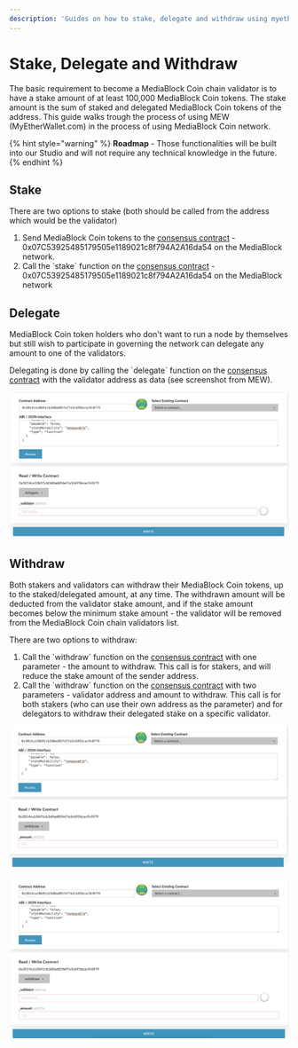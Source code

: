 ```yaml
---
description: 'Guides on how to stake, delegate and withdraw using myetherwallet.com'
---
```


# Stake, Delegate and Withdraw

The basic requirement to become a MediaBlock Coin chain validator is to have a stake amount of at least 100,000 MediaBlock Coin tokens. The stake amount is the sum of staked and delegated MediaBlock Coin tokens of the address. This guide walks trough the process of using MEW \(MyEtherWallet.com\) in the process of using MediaBlock Coin network.

{% hint style="warning" %}
**Roadmap** - Those functionalities will be built into our Studio and will not require any technical knowledge in the future.
{% endhint %}

## Stake

There are two options to stake \(both should be called from the address which would be the validator\)

1. Send MediaBlock Coin tokens to the [consensus contract](https://MediaBlockscan.io/address/0x07C53925485179505e1189021c8f794A2A16da54) - 0x07C53925485179505e1189021c8f794A2A16da54 on the MediaBlock network.
2. Call the \`stake\` function on the [consensus contract](https://MediaBlockscan.io/address/0x07C53925485179505e1189021c8f794A2A16da54) - 0x07C53925485179505e1189021c8f794A2A16da54 on the MediaBlock network

 

## Delegate

MediaBlock Coin token holders who don't want to run a node by themselves but still wish to participate in governing the network can delegate any amount to one of the validators.

Delegating is done by calling the \`delegate\` function on the [consensus contract](https://MediaBlockscan.io/address/0x07C53925485179505e1189021c8f794A2A16da54) with the validator address as data \(see screenshot from MEW\).

![delegate](../../.gitbook/assets/screen-shot-2019-09-04-at-14.59.27.png)

## Withdraw

Both stakers and validators can withdraw their MediaBlock Coin tokens, up to the staked/delegated amount, at any time. The withdrawn amount will be deducted from the validator stake amount, and if the stake amount becomes below the minimum stake amount - the validator will be removed from the MediaBlock Coin chain validators list.

There are two options to withdraw:

1. Call the \`withdraw\` function on the [consensus contract](https://MediaBlockscan.io/address/0x07C53925485179505e1189021c8f794A2A16da54) with one parameter - the amount to withdraw. This call is for stakers, and will reduce the stake amount of the sender address.
2. Call the \`withdraw\` function on the [consensus contract](https://MediaBlockscan.io/address/0x07C53925485179505e1189021c8f794A2A16da54) with two parameters - validator address and amount to withdraw. This call is for both stakers \(who can use their own address as the parameter\) and for delegators to withdraw their delegated stake on a specific validator.

![withdraw option \#1](../../.gitbook/assets/screen-shot-2019-09-04-at-15.01.15.png)

![withdraw option \#2](../../.gitbook/assets/screen-shot-2019-09-04-at-15.01.25.png)

